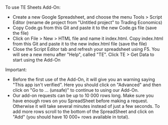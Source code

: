 To use TE Sheets Add-On:
- Create a new Google Spreadsheet, and choose the menu Tools > Script Editor (rename de project from "Untitled project" to Trading Economics)
- Copy Code.gs from this Git and paste it to the new Code.gs file (save the file)
- Click on File > New > HTML file and name it index.html. Copy index.html from this Git and paste it to the new index.html file (save the file)
- Close the Script Editor tab and refresh your spreadsheet using F5. You will see a new menu after "Help", called "TE". Click TE > Get Data to start using the Add-On

Important: 
- Before the first use of the Add-On, it will give you an warning saying "This app isn't verified". Here you should click on "Advanced" and then click on "Go to ... (unsafe)" to continue to using our Add-On.
- Our add-on requests can be up to 10 000 rows long. Make sure you have enough rows on you SpreadSheet before making a request. Otherwise it will take several minutes instead of just a few seconds. To add more rows scroll to the bottom of the SpreadSheet and click on "Add" (you should have 10 000+ rows available in total).
